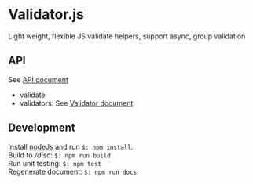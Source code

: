 Validator.js
====
Light weight, flexible JS validate helpers, support async, group validation

## API
See [API document](./API.md)
- validate
- validators: See [Validator document](./VALIDATORS.md)

## Development
Install [nodeJs](https://nodejs.org) and run `$: npm install`.  
Build to _/disc_: `$: npm run build`   
Run unit testing: `$: npm test`    
Regenerate document: `$: npm run docs`
